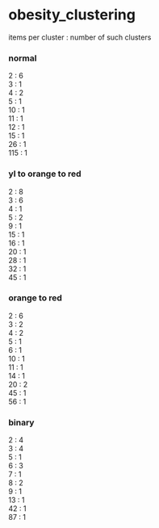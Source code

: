 # obesity_clustering
items per cluster : number of such clusters

### normal
2 : 6<br />
3 : 1<br />
4 : 2<br />
5 : 1<br />
10 : 1<br />
11 : 1<br />
12 : 1<br />
15 : 1<br />
26 : 1<br />
115 : 1<br />

### yl to orange to red 
2 : 8<br />
3 : 6<br />
4 : 1<br />
5 : 2<br />
9 : 1<br />
15 : 1<br />
16 : 1<br />
20 : 1<br />
28 : 1<br />
32 : 1<br />
45 : 1<br />

### orange to red 
2 : 6<br />
3 : 2<br />
4 : 2<br />
5 : 1<br />
6 : 1<br />
10 : 1<br />
11 : 1<br />
14 : 1<br />
20 : 2<br />
45 : 1<br />
56 : 1<br />

### binary
2 : 4<br />
3 : 4<br />
5 : 1<br />
6 : 3<br />
7 : 1<br />
8 : 2<br />
9 : 1<br />
13 : 1<br />
42 : 1<br />
87 : 1<br />